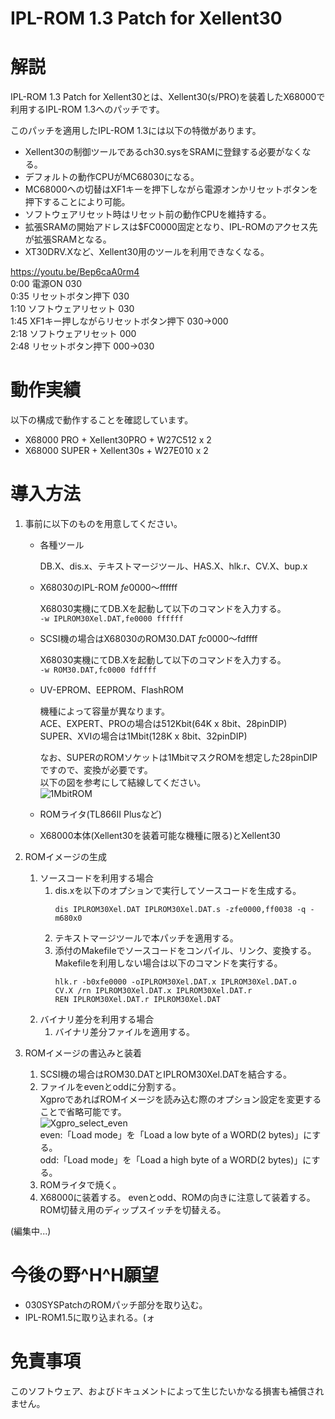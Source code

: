 # IPL-ROM 1.3 Patch for Xellent30

# 解説
IPL-ROM 1.3 Patch for Xellent30とは、Xellent30(s/PRO)を装着したX68000で利用するIPL-ROM 1.3へのパッチです。

このパッチを適用したIPL-ROM 1.3には以下の特徴があります。
* Xellent30の制御ツールであるch30.sysをSRAMに登録する必要がなくなる。
* デフォルトの動作CPUがMC68030になる。
* MC68000への切替はXF1キーを押下しながら電源オンかリセットボタンを押下することにより可能。
* ソフトウェアリセット時はリセット前の動作CPUを維持する。
* 拡張SRAMの開始アドレスは$FC0000固定となり、IPL-ROMのアクセス先が拡張SRAMとなる。
* XT30DRV.Xなど、Xellent30用のツールを利用できなくなる。

https://youtu.be/Bep6caA0rm4  
0:00 電源ON 030  
0:35 リセットボタン押下 030  
1:10 ソフトウェアリセット 030  
1:45 XF1キー押しながらリセットボタン押下 030→000  
2:18 ソフトウェアリセット 000  
2:48 リセットボタン押下 000→030  

# 動作実績
以下の構成で動作することを確認しています。
* X68000 PRO + Xellent30PRO + W27C512 x 2
* X68000 SUPER + Xellent30s + W27E010 x 2

# 導入方法
1. 事前に以下のものを用意してください。
    * 各種ツール

        DB.X、dis.x、テキストマージツール、HAS.X、hlk.r、CV.X、bup.x

    * X68030のIPL-ROM $fe0000～$ffffff

        X68030実機にてDB.Xを起動して以下のコマンドを入力する。  
        ```-w IPLROM30Xel.DAT,fe0000 ffffff```

    * SCSI機の場合はX68030のROM30.DAT $fc0000～$fdffff

        X68030実機にてDB.Xを起動して以下のコマンドを入力する。  
        ```-w ROM30.DAT,fc0000 fdffff```

    * UV-EPROM、EEPROM、FlashROM

        機種によって容量が異なります。  
        ACE、EXPERT、PROの場合は512Kbit(64K x 8bit、28pinDIP)  
        SUPER、XVIの場合は1Mbit(128K x 8bit、32pinDIP)  

        なお、SUPERのROMソケットは1MbitマスクROMを想定した28pinDIPですので、変換が必要です。  
        以下の図を参考にして結線してください。  
        ![1MbitROM](https://user-images.githubusercontent.com/79849812/109984038-bef76880-7d46-11eb-974c-343d74adccec.png)

    * ROMライタ(TL866II Plusなど)
    * X68000本体(Xellent30を装着可能な機種に限る)とXellent30

1. ROMイメージの生成
    1. ソースコードを利用する場合
        1. dis.xを以下のオプションで実行してソースコードを生成する。
            ```
            dis IPLROM30Xel.DAT IPLROM30Xel.DAT.s -zfe0000,ff0038 -q -m680x0
            ```
        1. テキストマージツールで本パッチを適用する。
        1. 添付のMakefileでソースコードをコンパイル、リンク、変換する。
            Makefileを利用しない場合は以下のコマンドを実行する。
            ```
            hlk.r -b0xfe0000 -oIPLROM30Xel.DAT.x IPLROM30Xel.DAT.o
            CV.X /rn IPLROM30Xel.DAT.x IPLROM30Xel.DAT.r
            REN IPLROM30Xel.DAT.r IPLROM30Xel.DAT
            ```
    1. バイナリ差分を利用する場合
        1. バイナリ差分ファイルを適用する。

1. ROMイメージの書込みと装着
    1. SCSI機の場合はROM30.DATとIPLROM30Xel.DATを結合する。
    1. ファイルをevenとoddに分割する。</br>
        XgproであればROMイメージを読み込む際のオプション設定を変更することで省略可能です。</br>
        ![Xgpro_select_even](https://user-images.githubusercontent.com/79849812/110272224-031b8f00-800d-11eb-93f1-6bb20c9d2970.png)</br>
        even:「Load mode」を「Load a low byte of a WORD(2 bytes)」にする。</br>
        odd:「Load mode」を「Load a high byte of a WORD(2 bytes)」にする。
    1. ROMライタで焼く。
    1. X68000に装着する。
        evenとodd、ROMの向きに注意して装着する。</br>
        ROM切替え用のディップスイッチを切替える。

(編集中...)

# 今後の野^H^H願望
* 030SYSPatchのROMパッチ部分を取り込む。
* IPL-ROM1.5に取り込まれる。(ォ

# 免責事項
このソフトウェア、およびドキュメントによって生じたいかなる損害も補償されません。
